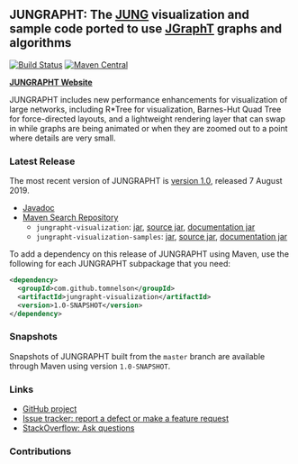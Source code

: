 ## JUNGRAPHT: The [JUNG](http://jung.sourceforge.net) visualization and sample code ported to use [JGraphT](https://jgrapht.org) graphs and algorithms

[![Build Status](https://travis-ci.org/tomnelson/jungrapht-visualization.svg?branch=master)](https://travis-ci.org/tomnelson/jungrapht-visualization)
[![Maven Central](https://maven-badges.herokuapp.com/maven-central/com.github.tomnelson/jungrapht-visualization/badge.svg)](https://maven-badges.herokuapp.com/maven-central/com.github.tomnelson/jungrapht-visualization)


[**JUNGRAPHT Website**](http://tomnelson.github.io/jungrapht-visualization/)

JUNGRAPHT includes new performance enhancements for visualization of large networks, including R*Tree for visualization, Barnes-Hut Quad Tree for force-directed layouts, and a lightweight rendering layer that can swap in while graphs are being animated or when they are zoomed out to a point where details are very small.

### Latest Release

The most recent version of JUNGRAPHT is [version 1.0](https://github.com/tomnelson/jungrapht-visualization/releases/tag/jungrapht-visualization-1.0), released 7 August 2019.
*   [Javadoc](http://tomnelson.github.io/jungrapht-visualization/javadoc/index.html)
*   [Maven Search Repository](http://search.maven.org/#search%7Cga%7C1%7Cg%3A%22com.github.tomnelson%22%20AND%20v%3A%221.0-SNAPSHOT%22%20AND%20(a%3A%22jungrapht-visualization%22%20OR%20a%3A%22jungraph-visualization-samples%22))
    *   `jungrapht-visualization`: [jar](http://search.maven.org/remotecontent?filepath=com/github/tomnelson/jungrapht-visualization/1.0-SNAPSHOT/jungrapht-visualization-1.0-SNAPSHOT.jar), [source jar](http://search.maven.org/remotecontent?filepath=com/github/tomnelson/jungrapht-visualization/1.0-SNAPSHOT/jungrapht-visualization-1.0-SNAPSHOT-sources.jar), [documentation jar](http://search.maven.org/remotecontent?filepath=com/github/tomnelson/jungrapht-visualization/1.0-SNAPSHOT/jungrapht-visualization-1.0-SNAPSHOT-javadoc.jar)
    *   `jungrapht-visualization-samples`: [jar](http://search.maven.org/remotecontent?filepath=com/github/tomnelson/jungrapht-visualization-samples-1.0-SNAPSHOT.jar), [source jar](http://search.maven.org/remotecontent?filepath=com/github/tomnelson/jungrapht-visualization-samples-1.0-SNAPSHOT-sources.jar), [documentation jar](http://search.maven.org/remotecontent?filepath=com/github/tomnelson/jungrapht-visualization-samples-1.0-SNAPSHOT-javadoc.jar)

To add a dependency on this release of JUNGRAPHT using Maven, use the following for each JUNGRAPHT subpackage that you need:

```xml
<dependency>
  <groupId>com.github.tomnelson</groupId>
  <artifactId>jungrapht-visualization</artifactId>
  <version>1.0-SNAPSHOT</version>
</dependency>
```

### Snapshots

Snapshots of JUNGRAPHT built from the `master` branch are available through Maven using version `1.0-SNAPSHOT`.

### Links

* [GitHub project](https://github.com/tomnelson/jungrapht-visualization)
* [Issue tracker: report a defect or make a feature request](https://github.com/tomnelson/jungrapht-visualization/issues/new)
* [StackOverflow: Ask questions](https://stackoverflow.com/questions/ask?tags=jungrapht+java)

### Contributions

